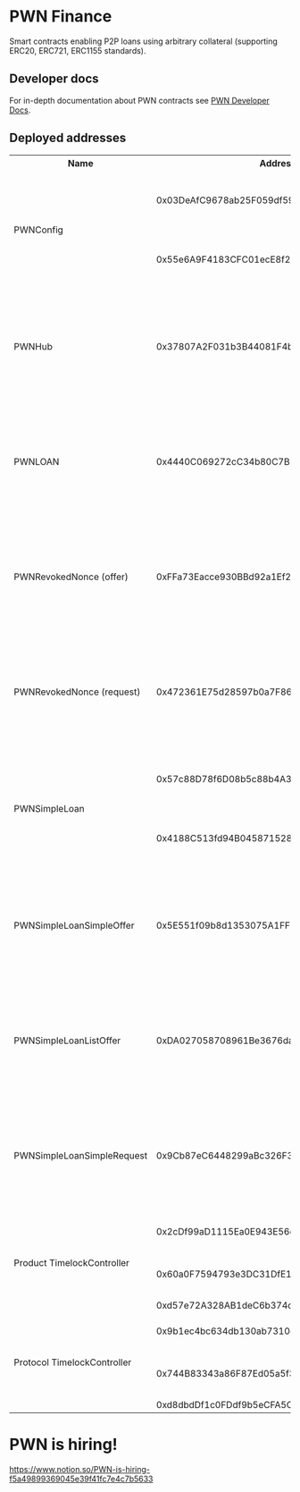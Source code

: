 # PWN Finance
Smart contracts enabling P2P loans using arbitrary collateral (supporting ERC20, ERC721, ERC1155 standards).

## Developer docs
For in-depth documentation about PWN contracts see [PWN Developer Docs](https://dev-docs.pwn.xyz/).

## Deployed addresses
<table>
	<tr><th>Name</th><th>Address</th><th>Chain</th></tr>
    <tr>
        <td rowspan=2>PWNConfig</td>
        <td>0x03DeAfC9678ab25F059df59Be3B20875018e1d46</td><td><a href="https://etherscan.io/address/0x03DeAfC9678ab25F059df59Be3B20875018e1d46">Ethereum</a> <a href="https://polygonscan.com/address/0x03DeAfC9678ab25F059df59Be3B20875018e1d46">Polygon</a> <a href="https://arbiscan.io/address/0x03DeAfC9678ab25F059df59Be3B20875018e1d46">Arbitrum</a> <a href="https://bscscan.com/address/0x03DeAfC9678ab25F059df59Be3B20875018e1d46">BSC</a> <a href="https://goerli.etherscan.io/address/0x03DeAfC9678ab25F059df59Be3B20875018e1d46">Goerli</a></td>
    </tr>
    <tr>
        <td>0x55e6A9F4183CFC01ecE8f2258FC13b93e1B6c140</td><td><a href="https://optimistic.etherscan.io/address/0x55e6A9F4183CFC01ecE8f2258FC13b93e1B6c140">Optimism</a> <a href="https://basescan.org/address/0x55e6A9F4183CFC01ecE8f2258FC13b93e1B6c140">Base</a> <a href="https://cronoscan.com/address/0x55e6A9F4183CFC01ecE8f2258FC13b93e1B6c140">Cronos</a> <a href="https://explorer.mantle.xyz/address/0x55e6A9F4183CFC01ecE8f2258FC13b93e1B6c140">Mantle</a> <a href="https://sepolia.etherscan.io/address/0x55e6A9F4183CFC01ecE8f2258FC13b93e1B6c140">Sepolia</a></td>
    </tr>
    <tr>
        <td>PWNHub</td><td>0x37807A2F031b3B44081F4b21500E5D70EbaDAdd5</td><td><a href="https://etherscan.io/address/0x37807A2F031b3B44081F4b21500E5D70EbaDAdd5">Ethereum</a> <a href="https://polygonscan.com/address/0x37807A2F031b3B44081F4b21500E5D70EbaDAdd5">Polygon</a> <a href="https://arbiscan.io/address/0x37807A2F031b3B44081F4b21500E5D70EbaDAdd5">Arbitrum</a> <a href="https://optimistic.etherscan.io/address/0x37807A2F031b3B44081F4b21500E5D70EbaDAdd5">Optimism</a> <a href="https://basescan.org/address/0x37807A2F031b3B44081F4b21500E5D70EbaDAdd5">Base</a> <a href="https://cronoscan.com/address/0x37807A2F031b3B44081F4b21500E5D70EbaDAdd5">Cronos</a> <a href="https://explorer.mantle.xyz/address/0x37807A2F031b3B44081F4b21500E5D70EbaDAdd5">Mantle</a> <a href="https://bscscan.com/address/0x37807A2F031b3B44081F4b21500E5D70EbaDAdd5">BSC</a> <a href="https://goerli.etherscan.io/address/0x37807A2F031b3B44081F4b21500E5D70EbaDAdd5">Goerli</a> <a href="https://sepolia.etherscan.io/address/0x37807A2F031b3B44081F4b21500E5D70EbaDAdd5">Sepolia</a></td>
    </tr>
    <tr>
        <td>PWNLOAN</td><td>0x4440C069272cC34b80C7B11bEE657D0349Ba9C23</td><td><a href="https://etherscan.io/address/0x4440C069272cC34b80C7B11bEE657D0349Ba9C23">Ethereum</a> <a href="https://polygonscan.com/address/0x4440C069272cC34b80C7B11bEE657D0349Ba9C23">Polygon</a> <a href="https://arbiscan.io/address/0x4440C069272cC34b80C7B11bEE657D0349Ba9C23">Arbitrum</a> <a href="https://optimistic.etherscan.io/address/0x4440C069272cC34b80C7B11bEE657D0349Ba9C23">Optimism</a> <a href="https://basescan.org/address/0x4440C069272cC34b80C7B11bEE657D0349Ba9C23">Base</a> <a href="https://cronoscan.com/address/0x4440C069272cC34b80C7B11bEE657D0349Ba9C23">Cronos</a> <a href="https://explorer.mantle.xyz/address/0x4440C069272cC34b80C7B11bEE657D0349Ba9C23">Mantle</a> <a href="https://bscscan.com/address/0x4440C069272cC34b80C7B11bEE657D0349Ba9C23">BSC</a> <a href="https://goerli.etherscan.io/address/0x4440C069272cC34b80C7B11bEE657D0349Ba9C23">Goerli</a> <a href="https://sepolia.etherscan.io/address/0x4440C069272cC34b80C7B11bEE657D0349Ba9C23">Sepolia</a></td>
    </tr>
    <tr>
        <td>PWNRevokedNonce (offer)</td><td>0xFFa73Eacce930BBd92a1Ef218400cBd1036c437e</td><td><a href="https://etherscan.io/address/0xFFa73Eacce930BBd92a1Ef218400cBd1036c437e">Ethereum</a> <a href="https://polygonscan.com/address/0xFFa73Eacce930BBd92a1Ef218400cBd1036c437e">Polygon</a> <a href="https://arbiscan.io/address/0xFFa73Eacce930BBd92a1Ef218400cBd1036c437e">Arbitrum</a> <a href="https://optimistic.etherscan.io/address/0xFFa73Eacce930BBd92a1Ef218400cBd1036c437e">Optimism</a> <a href="https://basescan.org/address/0xFFa73Eacce930BBd92a1Ef218400cBd1036c437e">Base</a> <a href="https://cronoscan.com/address/0xFFa73Eacce930BBd92a1Ef218400cBd1036c437e">Cronos</a> <a href="https://explorer.mantle.xyz/address/0xFFa73Eacce930BBd92a1Ef218400cBd1036c437e">Mantle</a> <a href="https://bscscan.com/address/0xFFa73Eacce930BBd92a1Ef218400cBd1036c437e">BSC</a> <a href="https://goerli.etherscan.io/address/0xFFa73Eacce930BBd92a1Ef218400cBd1036c437e">Goerli</a> <a href="https://sepolia.etherscan.io/address/0xFFa73Eacce930BBd92a1Ef218400cBd1036c437e">Sepolia</a></td>
    </tr>
    <tr>
        <td>PWNRevokedNonce (request)</td><td>0x472361E75d28597b0a7F86146fbB4a86f173d10D</td><td><a href="https://etherscan.io/address/0x472361E75d28597b0a7F86146fbB4a86f173d10D">Ethereum</a> <a href="https://polygonscan.com/address/0x472361E75d28597b0a7F86146fbB4a86f173d10D">Polygon</a> <a href="https://arbiscan.io/address/0x472361E75d28597b0a7F86146fbB4a86f173d10D">Arbitrum</a> <a href="https://optimistic.etherscan.io/address/0x472361E75d28597b0a7F86146fbB4a86f173d10D">Optimism</a> <a href="https://basescan.org/address/0x472361E75d28597b0a7F86146fbB4a86f173d10D">Base</a> <a href="https://cronoscan.com/address/0x472361E75d28597b0a7F86146fbB4a86f173d10D">Cronos</a> <a href="https://explorer.mantle.xyz/address/0x472361E75d28597b0a7F86146fbB4a86f173d10D">Mantle</a> <a href="https://bscscan.com/address/0x472361E75d28597b0a7F86146fbB4a86f173d10D">BSC</a> <a href="https://goerli.etherscan.io/address/0x472361E75d28597b0a7F86146fbB4a86f173d10D">Goerli</a> <a href="https://sepolia.etherscan.io/address/0x472361E75d28597b0a7F86146fbB4a86f173d10D">Sepolia</a></td>
    </tr>
    <tr>
        <td rowspan=2>PWNSimpleLoan</td>
        <td>0x57c88D78f6D08b5c88b4A3b7BbB0C1AA34c3280A</td><td><a href="https://etherscan.io/address/0x57c88D78f6D08b5c88b4A3b7BbB0C1AA34c3280A">Ethereum</a> <a href="https://polygonscan.com/address/0x57c88D78f6D08b5c88b4A3b7BbB0C1AA34c3280A">Polygon</a> <a href="https://arbiscan.io/address/0x57c88D78f6D08b5c88b4A3b7BbB0C1AA34c3280A">Arbitrum</a> <a href="https://bscscan.com/address/0x57c88D78f6D08b5c88b4A3b7BbB0C1AA34c3280A">BSC</a> <a href="https://goerli.etherscan.io/address/0x57c88D78f6D08b5c88b4A3b7BbB0C1AA34c3280A">Goerli</a></td>
    </tr>
    <tr>
        <td>0x4188C513fd94B0458715287570c832d9560bc08a</td><td><a href="https://optimistic.etherscan.io/address/0x4188C513fd94B0458715287570c832d9560bc08a">Optimism</a> <a href="https://basescan.org/address/0x4188C513fd94B0458715287570c832d9560bc08a">Base</a> <a href="https://cronoscan.com/address/0x4188C513fd94B0458715287570c832d9560bc08a">Cronos</a> <a href="https://explorer.mantle.xyz/address/0x4188C513fd94B0458715287570c832d9560bc08a">Mantle</a> <a href="https://sepolia.etherscan.io/address/0x4188C513fd94B0458715287570c832d9560bc08a">Sepolia</a></td>
    </tr>
    <tr>
        <td>PWNSimpleLoanSimpleOffer</td><td>0x5E551f09b8d1353075A1FF3B484Ee688aCAc02F6</td><td><a href="https://etherscan.io/address/0x5E551f09b8d1353075A1FF3B484Ee688aCAc02F6">Ethereum</a> <a href="https://polygonscan.com/address/0x5E551f09b8d1353075A1FF3B484Ee688aCAc02F6">Polygon</a> <a href="https://arbiscan.io/address/0x5E551f09b8d1353075A1FF3B484Ee688aCAc02F6">Arbitrum</a> <a href="https://optimistic.etherscan.io/address/0x5E551f09b8d1353075A1FF3B484Ee688aCAc02F6">Optimism</a> <a href="https://basescan.org/address/0x5E551f09b8d1353075A1FF3B484Ee688aCAc02F6">Base</a> <a href="https://cronoscan.com/address/0x5E551f09b8d1353075A1FF3B484Ee688aCAc02F6">Cronos</a> <a href="https://explorer.mantle.xyz/address/0x5E551f09b8d1353075A1FF3B484Ee688aCAc02F6">Mantle</a> <a href="https://bscscan.com/address/0x5E551f09b8d1353075A1FF3B484Ee688aCAc02F6">BSC</a> <a href="https://goerli.etherscan.io/address/0x5E551f09b8d1353075A1FF3B484Ee688aCAc02F6">Goerli</a> <a href="https://sepolia.etherscan.io/address/0x5E551f09b8d1353075A1FF3B484Ee688aCAc02F6">Sepolia</a></td>
    </tr>
    <tr>
        <td>PWNSimpleLoanListOffer</td><td>0xDA027058708961Be3676daEB68Fde1758B210065</td><td><a href="https://etherscan.io/address/0xDA027058708961Be3676daEB68Fde1758B210065">Ethereum</a> <a href="https://polygonscan.com/address/0xDA027058708961Be3676daEB68Fde1758B210065">Polygon</a> <a href="https://arbiscan.io/address/0xDA027058708961Be3676daEB68Fde1758B210065">Arbitrum</a> <a href="https://optimistic.etherscan.io/address/0xDA027058708961Be3676daEB68Fde1758B210065">Optimism</a> <a href="https://basescan.org/address/0xDA027058708961Be3676daEB68Fde1758B210065">Base</a> <a href="https://cronoscan.com/address/0xDA027058708961Be3676daEB68Fde1758B210065">Cronos</a> <a href="https://explorer.mantle.xyz/address/0xDA027058708961Be3676daEB68Fde1758B210065">Mantle</a> <a href="https://bscscan.com/address/0xDA027058708961Be3676daEB68Fde1758B210065">BSC</a> <a href="https://goerli.etherscan.io/address/0xDA027058708961Be3676daEB68Fde1758B210065">Goerli</a> <a href="https://sepolia.etherscan.io/address/0xDA027058708961Be3676daEB68Fde1758B210065">Sepolia</a></td>
    </tr>
    <tr>
        <td>PWNSimpleLoanSimpleRequest</td><td>0x9Cb87eC6448299aBc326F32d60E191Ef32Ab225D</td><td><a href="https://etherscan.io/address/0x9Cb87eC6448299aBc326F32d60E191Ef32Ab225D">Ethereum</a> <a href="https://polygonscan.com/address/0x9Cb87eC6448299aBc326F32d60E191Ef32Ab225D">Polygon</a> <a href="https://arbiscan.io/address/0x9Cb87eC6448299aBc326F32d60E191Ef32Ab225D">Arbitrum</a> <a href="https://optimistic.etherscan.io/address/0x9Cb87eC6448299aBc326F32d60E191Ef32Ab225D">Optimism</a> <a href="https://basescan.org/address/0x9Cb87eC6448299aBc326F32d60E191Ef32Ab225D">Base</a> <a href="https://cronoscan.com/address/0x9Cb87eC6448299aBc326F32d60E191Ef32Ab225D">Cronos</a> <a href="https://explorer.mantle.xyz/address/0x9Cb87eC6448299aBc326F32d60E191Ef32Ab225D">Mantle</a> <a href="https://bscscan.com/address/0x9Cb87eC6448299aBc326F32d60E191Ef32Ab225D">BSC</a> <a href="https://goerli.etherscan.io/address/0x9Cb87eC6448299aBc326F32d60E191Ef32Ab225D">Goerli</a> <a href="https://sepolia.etherscan.io/address/0x9Cb87eC6448299aBc326F32d60E191Ef32Ab225D">Sepolia</a></td>
    </tr>
    <tr>
        <td rowspan=3>Product TimelockController</td>
        <td>0x2cDf99aD1115Ea0E943E56dd26459E3e57788C12</td><td><a href="https://etherscan.io/address/0x2cDf99aD1115Ea0E943E56dd26459E3e57788C12">Ethereum</a> <a href="https://polygonscan.com/address/0x2cDf99aD1115Ea0E943E56dd26459E3e57788C12">Polygon</a> <a href="https://arbiscan.io/address/0x2cDf99aD1115Ea0E943E56dd26459E3e57788C12">Arbitrum</a> </td>
    </tr>
    <tr>
        <td>0x60a0F7594793e3DC31DfE1cC930dF65B54e95B39</td><td><a href="https://optimistic.etherscan.io/address/0x60a0F7594793e3DC31DfE1cC930dF65B54e95B39">Optimism</a> <a href="https://basescan.org/address/0x60a0F7594793e3DC31DfE1cC930dF65B54e95B39">Base</a> <a href="https://cronoscan.com/address/0x60a0F7594793e3DC31DfE1cC930dF65B54e95B39">Cronos</a> <a href="https://explorer.mantle.xyz/address/0x60a0F7594793e3DC31DfE1cC930dF65B54e95B39">Mantle</a> </td>
    </tr>
    <tr>
        <td>0xd57e72A328AB1deC6b374c2babe2dc489819B5Ea</td><td><a href="https://bscscan.com/address/0xd57e72A328AB1deC6b374c2babe2dc489819B5Ea">BSC</a></td>
    </tr>
    <tr>
        <td rowspan=3>Protocol TimelockController</td>
        <td>0x9b1ec4bc634db130ab7310d4e585338888030623</td><td><a href="https://etherscan.io/address/0x9b1ec4bc634db130ab7310d4e585338888030623">Ethereum</a> <a href="https://polygonscan.com/address/0x9b1ec4bc634db130ab7310d4e585338888030623">Polygon</a> <a href="https://arbiscan.io/address/0x9b1ec4bc634db130ab7310d4e585338888030623">Arbitrum</a></td>
    </tr>
    <tr>
        <td>0x744B83343a86F87Ed05a5f3A92939D6d81520F27</td><td><a href="https://optimistic.etherscan.io/address/0x744B83343a86F87Ed05a5f3A92939D6d81520F27">Optimism</a> <a href="https://basescan.org/address/0x744B83343a86F87Ed05a5f3A92939D6d81520F27">Base</a> <a href="https://cronoscan.com/address/0x744B83343a86F87Ed05a5f3A92939D6d81520F27">Cronos</a> <a href="https://explorer.mantle.xyz/address/0x744B83343a86F87Ed05a5f3A92939D6d81520F27">Mantle</a></td>
    </tr>
    <tr>
        <td>0xd8dbdDf1c0FDdf9b5eCFA5C067C38DB66739FBAB</td><td><a href="https://bscscan.com/address/0xd8dbdDf1c0FDdf9b5eCFA5C067C38DB66739FBAB">BSC</a></td>
    </tr>
</table>

# PWN is hiring!
https://www.notion.so/PWN-is-hiring-f5a49899369045e39f41fc7e4c7b5633
